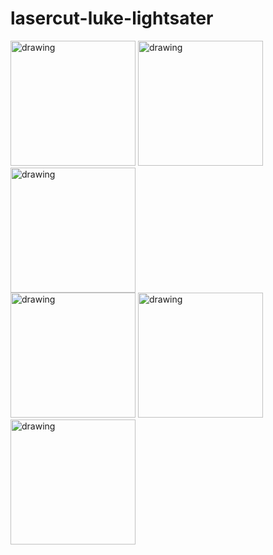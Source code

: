 # lasercut-luke-lightsater

<div>
  <span>
  <img src="https://lh3.googleusercontent.com/o5JJc61JiLgZcLMpGKH_HN7p9FJNB6dV0iqKNALLnac7a8JjHleLMjdD_IV5gUUqEeWk62VkudzCpFlyYkNtlONJGZWbF8jbVJRPVfMMt0rtGW-aAusSfYiAPTYiE0KuQU1DyvQt2w=s915-no" alt="drawing" width="200"/>
  </span>
  <span>
  <img src="https://lh3.googleusercontent.com/Ot-PGdkVqfMzaOKD8eXzMex0EkHQJ6ZXXE9e34uYBkaxr7FkvMJDudv4XM0xdlkIStbkzuOZlzLi2ems1-CgvSe19dy9SWNyXUAPXtDosDVVAbAbFnBVw9LbIJ5NVunuaIlp26_8pmQWBqveKYZVlGN7wsVO9BpijjFb__EvWJ6JNNO4JsEQL89FFzte4reuypJZUVuuUOvSXCO-1KI4jcMLhhVadd3Se1L88SNigs9G9VBTmsBrC55Rc1vrMWZSDOPkpOYn52HsN3KxEYv7zZJzjjvhIt6dLXuVd3DNTvjzt29dBcxb5GzqceFgkZcSaoaGKVYAFwELOu9FtSsv_gbMaOjzi78Tep3Qgr8RbXX1mnA7AJZPwQHGEV36LRPzchz0VZ1nr1oAvPUYz5VIOYzRmM0RZQjle_jyAhEwgUQhmqxGoyWF0YtVCM-X1HKBbh9U2j7zsQosvpHk6yy-vctQJsk0RK5lSnCrxBsSVV5Up-OEqR3VRxaIlnBgIqEy6Ib9O_8x_5775rHXPOQDha9fTIjKbp9q1TUKJBsfSP5Wl6EytfxqCKlhXcvBmTcap4uXiO_oB9vxFcXmj3hL2f2VLrNL8l3TMYBvNInkHT04AeOTlyWAJtN74lkylRILghtD8zvXGV3YZpPI93Kq5hPvOma7HIv1quytd7IBBvqQHsE87dM-81cMvyufIs6o3PH81Qwli5Y4bYUmBmyoP-wH=s915-no" alt="drawing" width="200"/>
  </span>
  <span>
  <img src="https://lh3.googleusercontent.com/cL3qiWPxysv2CJ8ZKaI73qeplpiRXeTRc5y03Ybm7bUYlNB3Dg9fh0Fvfp_ghySXSY44MWhxqvEd-fua766Rrw7Q05cw3p2_iN7xFJQUCVl41r17AUwenNM0damknM7WYpJetj3Qam-jEfTXugZhyYeLjSzOO3PlpoFmq18CmOpZWgZzDvhbym5oNX1waeISybUZ0Gz7Bt-pHvpUzYWjZYSiZJA1Lw0WUeUHQUMWYhM67QPYIRUTos_cVkaDuRr9dbt8pThxO2QK5UoVQsoXVch6KuaJLJoFtbD3XF15nc7M_pqi_nytOVugJcwTzpscQZzzdAAn9n67uApJAJFCqlsE9YTEq_ly87PpTFoE1t7KurXaCcQzExSyzqv80z5__y_Be4USZZthjQsrQYMo0JFyucBTOEHApMEBVTKFdD8LrP6obHMYpzn3k39AlN4IygowNNs0_Gf68R4jHHvnK5lhB_caWpNbCbM2Rho6ZBKmUYmKPbdVYtrJ4tV3rNwtzSd7StEBPnPrHCtZnPrkhYE0RSrGLZAxVOi-DhhLtzAhC8zbIKRx3KKG7qweUYWQMp7OplGdBMwFkxFuO6-dPmkTnki2Mn6q2IigeMz3IoO6Q0wSRlpfYbtQck678z7NVwh-HA5zp26WWapo4tPFLGhHD2LdAfop9oq_MguWpGJAi1CBat3jaziXxO0ScOJjDRHtzspVs2BKrDNuHF6oxzEp=s915-no" alt="drawing" width="200"/>
  </span>
</div>
  <span>
      <img src="https://lh3.googleusercontent.com/ScDZsH87kJrDzyCIXV-WY3mm1sG8_ZdHX2E1VKkEAbD8Puyoe672P5Qvo6YcAraP4AnnO6wOh9Gf20maHTJTHXG7kwACEhKkJszjky9jNHylvesM2GHBINuUhf7XDYOrD1LST76aZ28J7eI9V-W6S04GdUOFUZIIW-KY9BPHKoTGjmJrlYp-M-HUI9Cg6B7QdtVNjcTulN4RKOkrXCMcz6EWuBo-3Ns1WblXGwGALxIclJ76LhT3EgS95j2gGKHG98hj7Egn_SsGQ1w-DUKDbNXy-pBsFfruTgooW1RqHgTN7xx45FPV5_xSaOnlqwIMdc9K8aOuJvsOkD0I0dQo_lCQLuJR2grKxhnNx6tqMTmY2-3IzGCfC8fptujs1ztPWnH-zxcba4Fxgm4dnhCom9lhTcpz-rtakEIqBDvR0X_Jj_7_VRg72bp9hxmbp_6HEhS73yamcZId3hlH-eLFsYIHbD03geMckboD144XHAE3NWwq9nSO8ppfkYiOeedIn8jg1dfhZnI6KSdNROHb_cnJOBGiDqt_qHMR4tUXfvJaw7MHkvWaqgI7LwTUTk3X9yO4pBJFNW-RntR8e76U3KKctLwA8fIu7ODSqpRNYxH0XUSSU0HMp4B_XJXGQDsSfwi9pRUzNehP6goeb1NDcW0nKiGTiJKcDIWDTdcaGHveXzzxgyrw71nStPixlMoi6TJrQlo2SaCTBszxRZirJcYd=w686-h914-no" alt="drawing" width="200"/>
  </span>
  <span>
      <img src="https://lh3.googleusercontent.com/dlf2kJY0KtiqYYLWXcFiK4Bs_yBSE0XEc0JLIASb1_NG1wLkEtfIrGsVxSo2j3Zep8_ug6GovXmrVdy9OLdtz-WxxznfBSZu0MBZ3fW1OYLYoz77c0irdd6oE0naCJCZU0tozQ-OHqfHOKLw6G-MCTF9ZtpuZRxHMqCpCDgcMVlMfWNvzAUSwPRv_rB7_NG70PRDBvYCb2AmF-pWl5YWBguVw0DulVzu_CAt7_wMzUYbQAnndUpsysVidJnguhz9EVfKfsHQD1KNilpCPb2iX67Hnrlfl-s-Sdb_Mo38_zHHIngvvn87HvDVi-PjefaUr8wDP_Cp0KdD20Dm9v4dpMtv9sdICdvAu9CfU9TDgZonC2MUMLoNGu0xpOctmIl_bk1zcOodh0pUfxQP-82Fv544TQkTqEqJqhUkur4rw99nVqL7WHBtzAi87SVUlYycJarWR9y7_eyBc3a86VnVWTflMjaLOomFG31Nbx5-4ejrFqZ7dyLXS48Vl6ILENouccegzh3qeR0iL3Sptjx-MUXvnEV8RfuofryjwaPhti9lvKAj9mZZ5QT03WZrGmBwIU0wpJiGj6ngsQnkPEkpckLdw1zk-eRaXCE3M6QBNBV586EPHkZMj-ieRQYyq0z42EpMOcY00ZFwjV2iQWpRWGzTgKuX7QFpYc4cnzoC_62ai-_r1QTkcDClJTIxcd27llOAHhz_j7mKfMVgO9bRYi9O=s915-no" alt="drawing" width="200"/>
  </span>
  <span>
      <img src="https://lh3.googleusercontent.com/BZaRJ6jyqZwHHGtiG8-EM99mIUOHKRPVmrsK7o9R9wi5ZTtSEBWYA9G_YYzYdzu_rY6HFccg23togjQbIPchizGrW-y-Yz23Y32_3xaDFlGwV1qBiK0EOPFojzEXvqHLOho-hnDK-KYhXFeRZMpSi8YWtsGrD84brYJksSJ8VTJ7eoUmJxHlkaX9LnMutFe0oz3TSAGyMriMPta3BOhH-b26RT0RwfBic28s02kF9P4eO12TOezZACCNx8CspiH2gOVQ7r_SMTeMaVPyspyCRT0b0k1LNTZ099fP4QcfhGYRAurwawoj93L4bwXP2jAmxFg5fKEr2sY_0O8CBFaUK0VJdem-TEU2SGPXeJ4dB_z56ITVxLBuYCF1-XqUHHPOpZ6P-BIypneGOvaKhjt7sw5SuGO-mUtaw9xKPXoS188GmPHqZFWeKj9ZLNg6PEi6SaDHLVB6HK6h872BNaEEq3NSz-fI6vC0y02JwYo3IfQL5poaGefw9nk2yLtIW9GQsbijyuvfDQqDIjA7dSAkK7pTKNS0nWEWIzmVS16_zcWcc5yQALjUPjUnjbFACoI3r8EwCr-3XVJGUUFuvV2JzmWIeAYZiA_lWLy4qIwJ9iVaUU_S1rDyXbE1Gta-OWI2J35rq9Q8vzM8K_5QyIYalzxPAy2DbB1qNIkVW1S6N9zqP5dh0F_Xe8fGx94js5LkYWh_QddfJZrpIthCZWNlJJTD=w686-h914-no" alt="drawing" width="200"/>
  </span>
</div>

<script src="https://embed.github.com/view/3d/Clemaul/lasercut-luke-lightsater/master/stl/AssemblageV3.STL"></script>
